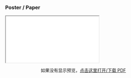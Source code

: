 ### Poster / Paper

<div class="card pad">
  <!-- 本地 PDF：assets/papers/paper.pdf -->
  <iframe
    class="pdf-embed"
    src="{{ '/assets/papers/paper.pdf' | relative_url }}#toolbar=1&navpanes=0&view=FitH"
    loading="lazy"
  ></iframe>

  <!-- 兜底：如果浏览器禁用内联预览，显示下载/打开链接 -->
  <p style="margin-top:.75rem;text-align:center;">
    如果没有显示预览，<a href="{{ '/assets/papers/paper.pdf' | relative_url }}" target="_blank" rel="noopener">点击这里打开/下载 PDF</a>
  </p>
</div>

<!-- 你还可以在这里继续写其它结果说明、图表等 Markdown 内容 -->
